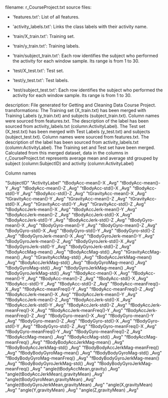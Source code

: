 filename: r_CourseProject.txt
source files:

- 'features.txt': List of all features.

- 'activity_labels.txt': Links the class labels with their activity name.

- 'train/X_train.txt': Training set.

- 'train/y_train.txt': Training labels.

- 'train/subject_train.txt': Each row identifies the subject who performed the activity for each window sample. Its range is from 1 to 30. 

- 'test/X_test.txt': Test set.

- 'test/y_test.txt': Test labels.

- 'test/subject_test.txt': Each row identifies the subject who performed the activity for each window sample. Its range is from 1 to 30. 

description: File generated for Getting and Cleaning Data Course Project.  
transformations: The Training set (X_train.txt) has been merged with Training Labels (y_train.txt) and subjects (subject_train.txt).  Column names were sourced from features.txt.  The description of the label has been sourced from activity_labels.txt (column:ActivityLabel).  The Test set (X_test.txt) has been merged with Test Labels (y_test.txt) and subjects (subject_test.txt).  Column names were sourced from features.txt.  The description of the label has been sourced from activity_labels.txt (column:ActivityLabel).  The Training set and Test set have been merged.  Calculated from this merged dataset, data in the columns in r_CourseProject.txt represents average mean and average std grouped by subject (column:SubjectID) and activity (column:ActivityLabel)

Column names

"SubjectID"
"ActivityLabel"
"tBodyAcc-mean()-X _Avg"
"tBodyAcc-mean()-Y _Avg"
"tBodyAcc-mean()-Z _Avg"
"tBodyAcc-std()-X _Avg"
"tBodyAcc-std()-Y _Avg"
"tBodyAcc-std()-Z _Avg"
"tGravityAcc-mean()-X _Avg"
"tGravityAcc-mean()-Y _Avg"
"tGravityAcc-mean()-Z _Avg"
"tGravityAcc-std()-X _Avg"
"tGravityAcc-std()-Y _Avg"
"tGravityAcc-std()-Z _Avg"
"tBodyAccJerk-mean()-X _Avg"
"tBodyAccJerk-mean()-Y _Avg"
"tBodyAccJerk-mean()-Z _Avg"
"tBodyAccJerk-std()-X _Avg"
"tBodyAccJerk-std()-Y _Avg"
"tBodyAccJerk-std()-Z _Avg"
"tBodyGyro-mean()-X _Avg"
"tBodyGyro-mean()-Y _Avg"
"tBodyGyro-mean()-Z _Avg"
"tBodyGyro-std()-X _Avg"
"tBodyGyro-std()-Y _Avg"
"tBodyGyro-std()-Z _Avg"
"tBodyGyroJerk-mean()-X _Avg"
"tBodyGyroJerk-mean()-Y _Avg"
"tBodyGyroJerk-mean()-Z _Avg"
"tBodyGyroJerk-std()-X _Avg"
"tBodyGyroJerk-std()-Y _Avg"
"tBodyGyroJerk-std()-Z _Avg"
"tBodyAccMag-mean() _Avg"
"tBodyAccMag-std() _Avg"
"tGravityAccMag-mean() _Avg"
"tGravityAccMag-std() _Avg"
"tBodyAccJerkMag-mean() _Avg"
"tBodyAccJerkMag-std() _Avg"
"tBodyGyroMag-mean() _Avg"
"tBodyGyroMag-std() _Avg"
"tBodyGyroJerkMag-mean() _Avg"
"tBodyGyroJerkMag-std() _Avg"
"fBodyAcc-mean()-X _Avg"
"fBodyAcc-mean()-Y _Avg"
"fBodyAcc-mean()-Z _Avg"
"fBodyAcc-std()-X _Avg"
"fBodyAcc-std()-Y _Avg"
"fBodyAcc-std()-Z _Avg"
"fBodyAcc-meanFreq()-X _Avg"
"fBodyAcc-meanFreq()-Y _Avg"
"fBodyAcc-meanFreq()-Z _Avg"
"fBodyAccJerk-mean()-X _Avg"
"fBodyAccJerk-mean()-Y _Avg"
"fBodyAccJerk-mean()-Z _Avg"
"fBodyAccJerk-std()-X _Avg"
"fBodyAccJerk-std()-Y _Avg"
"fBodyAccJerk-std()-Z _Avg"
"fBodyAccJerk-meanFreq()-X _Avg"
"fBodyAccJerk-meanFreq()-Y _Avg"
"fBodyAccJerk-meanFreq()-Z _Avg"
"fBodyGyro-mean()-X _Avg"
"fBodyGyro-mean()-Y _Avg"
"fBodyGyro-mean()-Z _Avg"
"fBodyGyro-std()-X _Avg"
"fBodyGyro-std()-Y _Avg"
"fBodyGyro-std()-Z _Avg"
"fBodyGyro-meanFreq()-X _Avg"
"fBodyGyro-meanFreq()-Y _Avg"
"fBodyGyro-meanFreq()-Z _Avg"
"fBodyAccMag-mean() _Avg"
"fBodyAccMag-std() _Avg"
"fBodyAccMag-meanFreq() _Avg"
"fBodyBodyAccJerkMag-mean() _Avg"
"fBodyBodyAccJerkMag-std() _Avg"
"fBodyBodyAccJerkMag-meanFreq() _Avg"
"fBodyBodyGyroMag-mean() _Avg"
"fBodyBodyGyroMag-std() _Avg"
"fBodyBodyGyroMag-meanFreq() _Avg"
"fBodyBodyGyroJerkMag-mean() _Avg"
"fBodyBodyGyroJerkMag-std() _Avg"
"fBodyBodyGyroJerkMag-meanFreq() _Avg"
"angle(tBodyAccMean,gravity) _Avg"
"angle(tBodyAccJerkMean),gravityMean) _Avg"
"angle(tBodyGyroMean,gravityMean) _Avg"
"angle(tBodyGyroJerkMean,gravityMean) _Avg"
"angle(X,gravityMean) _Avg"
"angle(Y,gravityMean) _Avg"
"angle(Z,gravityMean) _Avg"